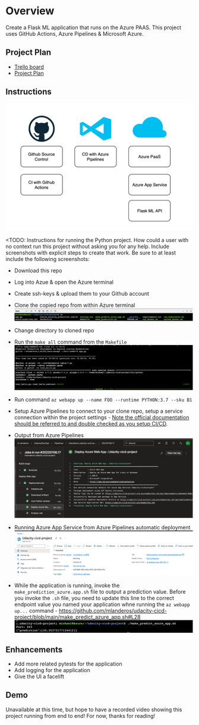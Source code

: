 # Overview

Create a Flask ML application that runs on the Azure PAAS. This project uses GitHub Actions, Azure Pipelines & Microsoft Azure. 

## Project Plan

* [Trello board](https://trello.com/b/lE4CWh5C/udacityproject)
* [Project Plan](https://docs.google.com/spreadsheets/d/1z4GQo_PN3lHZZPJMJW33TZ9Q7d-hLAnUwslk5_YBDqI/edit?usp=sharing)

## Instructions
![High level Diagram](/images/highleveldiagram.png)

<TODO:  Instructions for running the Python project.  How could a user with no context run this project without asking you for any help.  Include screenshots with explicit steps to create that work. Be sure to at least include the following screenshots:

* Download this repo

* Log into Azue & open the Azure terminal

* Create ssh-keys & upload them to your Github account

* Clone the copied repo from within Azure terminal
![CloneRepoFiles](/images/clonedrepo.png)

* Change directory to cloned repo

* Run the `make all` command from the `Makefile`
![MakeOutput](/images/make_output.png)

* Run command `az webapp up --name FOO --runtime PYTHON:3.7 --sku B1`

* Setup Azure Pipelines to connect to your clone repo, setup a service connection within the project settings - [Note the official documentation should be referred to and double checked as you setup CI/CD](https://docs.microsoft.com/en-us/azure/devops/pipelines/ecosystems/python-webapp?view=azure-devops).

* Output from Azure Pipelines
![ADOoutput](/images/ADO_deployment.png)

* Running Azure App Service from Azure Pipelines automatic deployment
![AzureAppService](/images/AzureAppService.png)

* While the application is running, invoke the `make_prediction_azure.app.sh` file to output a prediction value. Before you invoke the  `.sh` file, you need to update this line to the correct endpoint value you named your application whne running the `az webapp up...` command - https://github.com/mlanderos/udacity-cicd-project/blob/main/make_predict_azure_app.sh#L28
![AzurePrediction](/images/make_predict_output.png)

>

## Enhancements

* Add more related pytests for the application
* Add logging for the application
* Give the UI a facelift

## Demo 

Unavailable at this time, but hope to have a recorded video showing this project running from end to end! For now, thanks for reading!


